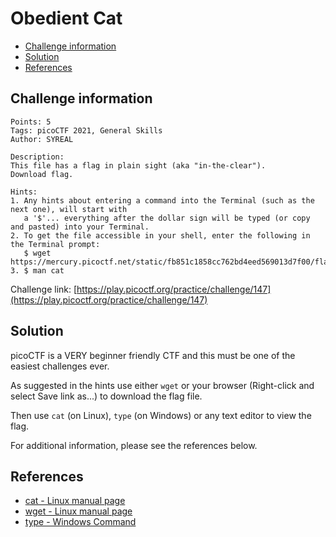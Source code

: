 # Obedient Cat

- [Challenge information](#challenge-information)
- [Solution](#solution)
- [References](#references)

## Challenge information
```
Points: 5
Tags: picoCTF 2021, General Skills
Author: SYREAL
  
Description:
This file has a flag in plain sight (aka "in-the-clear"). 
Download flag.
 
Hints:
1. Any hints about entering a command into the Terminal (such as the next one), will start with 
   a '$'... everything after the dollar sign will be typed (or copy and pasted) into your Terminal.
2. To get the file accessible in your shell, enter the following in the Terminal prompt: 
   $ wget https://mercury.picoctf.net/static/fb851c1858cc762bd4eed569013d7f00/flag
3. $ man cat
```
Challenge link: [https://play.picoctf.org/practice/challenge/147](https://play.picoctf.org/practice/challenge/147)

## Solution

picoCTF is a VERY beginner friendly CTF and this must be one of the easiest challenges ever.

As suggested in the hints use either `wget` or your browser (Right-click and select Save link as...) to download
the flag file.

Then use `cat` (on Linux), `type` (on Windows) or any text editor to view the flag.

For additional information, please see the references below.

## References

- [cat - Linux manual page](https://man7.org/linux/man-pages/man1/cat.1.html)
- [wget - Linux manual page](https://man7.org/linux/man-pages/man1/wget.1.html)
- [type - Windows Command](https://learn.microsoft.com/en-us/previous-versions/windows/it-pro/windows-server-2012-r2-and-2012/cc732507(v=ws.11))
